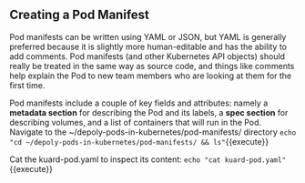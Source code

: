 ## Creating a Pod Manifest
Pod manifests can be written using YAML or JSON, but YAML is generally preferred because it is slightly more human-editable and has the ability to add comments. Pod manifests (and other Kubernetes API objects) should really be treated in the same way as source code, and things like comments help explain the Pod to new team members who are looking at them for the first time.

Pod manifests include a couple of key fields and attributes: namely a **metadata section** for describing the Pod and its labels, a **spec section** for describing volumes, and a list of containers that will run in the Pod.
Navigate to the ~/depoly-pods-in-kubernetes/pod-manifests/ directory
`echo "cd ~/depoly-pods-in-kubernetes/pod-manifests/ && ls"`{{execute}}

Cat the kuard-pod.yaml to inspect its content:
`echo "cat kuard-pod.yaml"`{{execute}}
